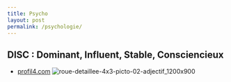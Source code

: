 ```yaml
---
title: Psycho
layout: post
permalink: /psychologie/
---
```


DISC : Dominant, Influent, Stable, Consciencieux
---
* [profil4.com](https://profil4.com/documentation)
![roue-detaillee-4x3-picto-02-adjectif_1200x900](https://github.com/cylmat/cylmat.github.io/assets/47034111/37362ef8-204c-4b25-910d-7dc2e487f1a3)
